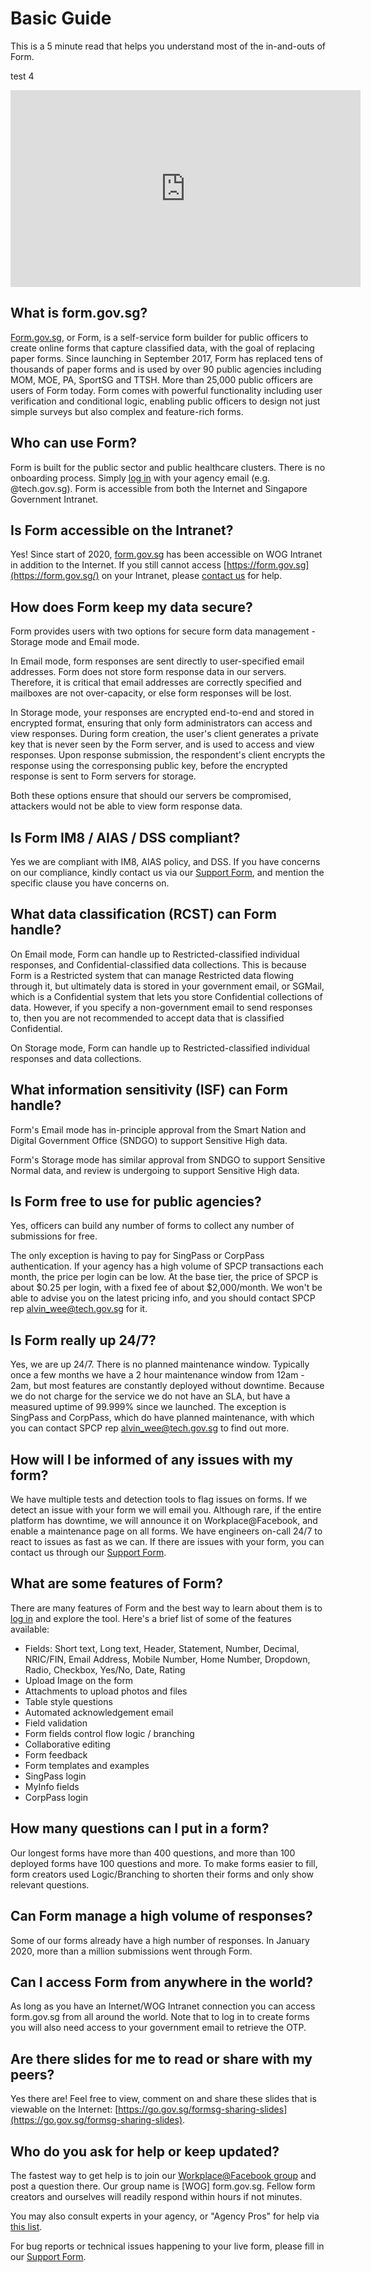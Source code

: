 # Basic Guide

This is a 5 minute read that helps you understand most of the in-and-outs of Form.

test 4

<div class="opendoc-video">
<iframe width="560" height="315" src="https://www.youtube.com/watch?v=4b3UbjZk0Cw" frameborder="0" allow="autoplay; encrypted-media" allowfullscreen></iframe>
</div>

## What is form.gov.sg?

[Form.gov.sg](https://form.gov.sg/), or Form, is a self-service form builder for public officers to create online forms that capture classified data, with the goal of replacing paper forms. Since launching in September 2017, Form has replaced tens of thousands of paper forms and is used by over 90 public agencies including MOM, MOE, PA,  SportSG and TTSH. More than 25,000 public officers are users of Form today. Form comes with powerful functionality including user verification and conditional logic, enabling public officers to design not just simple surveys but also complex and feature-rich forms.

## Who can use Form?

Form is built for the public sector and public healthcare clusters. There is no onboarding process. Simply [log in](https://form.gov.sg/#!/signin) with your agency email (e.g. @tech.gov.sg). Form is accessible from both the Internet and Singapore Government Intranet.

## Is Form accessible on the Intranet?

Yes! Since start of 2020, [form.gov.sg](https://form.gov.sg/) has been accessible on WOG Intranet in addition to the Internet. If you still cannot access [https://form.gov.sg](https://form.gov.sg/) on your Intranet, please [contact us](https://go.gov.sg/formsg-support) for help.

## How does Form keep my data secure?

Form provides users with two options for secure form data management - Storage mode and Email mode.

In Email mode, form responses are sent directly to user-specified email addresses. Form does not store form response data in our servers. Therefore, it is critical that email addresses are correctly specified and mailboxes are not over-capacity, or else form responses will be lost.

In Storage mode, your responses are encrypted end-to-end and stored in encrypted format, ensuring that only form administrators can access and view responses. During form creation, the user's client generates a private key that is never seen by the Form server, and is used to access and view responses. Upon response submission, the respondent's client encrypts the response using the corresponsing public key, before the encrypted response is sent to Form servers for storage.

Both these options ensure that should our servers be compromised, attackers would not be able to view form response data. 

## Is Form IM8 / AIAS / DSS compliant?

Yes we are compliant with IM8, AIAS policy, and DSS. If you have concerns on our compliance, kindly contact us via our [Support Form](https://go.gov.sg/formsg-support), and mention the specific clause you have concerns on.

## What data classification (RCST) can Form handle?

On Email mode, Form can handle up to Restricted-classified individual responses, and Confidential-classified data collections. This is because Form is a Restricted system that can manage Restricted data flowing through it, but ultimately data is stored in your government email, or SGMail, which is a Confidential system that lets you store Confidential collections of data. However, if you specify a non-government email to send responses to, then you are not recommended to accept data that is classified Confidential.

On Storage mode, Form can handle up to Restricted-classified individual responses and data collections.

## What information sensitivity (ISF) can Form handle?

Form's Email mode has in-principle approval from the Smart Nation and Digital Government Office (SNDGO) to support Sensitive High data. 

Form's Storage mode has similar approval from SNDGO to support Sensitive Normal data, and review is undergoing to support Sensitive High data.

## Is Form free to use for public agencies?

Yes, officers can build any number of forms to collect any number of submissions for free. 

The only exception is having to pay for SingPass or CorpPass authentication. If your agency has a high volume of SPCP transactions each month, the price per login can be low. At the base tier, the price of SPCP is about $0.25 per login, with a fixed fee of about $2,000/month. We won't be able to advise you on the latest pricing info, and you should contact SPCP rep [alvin_wee@tech.gov.sg](mailto:alvin_wee@tech.gov.sg) for it.

## Is Form really up 24/7?

Yes, we are up 24/7. There is no planned maintenance window. Typically once a few months we have a 2 hour maintenance window from 12am - 2am, but most features are constantly deployed without downtime. Because we do not charge for the service we do not have an SLA, but have a measured uptime of 99.999% since we launched. The exception is SingPass and CorpPass, which do have planned maintenance, with which you can contact SPCP rep [alvin_wee@tech.gov.sg](mailto:alvin_wee@tech.gov.sg) to find out more.

## How will I be informed of any issues with my form?

We have multiple tests and detection tools to flag issues on forms. If we detect an issue with your form we will email you. Although rare, if the entire platform has downtime, we will announce it on Workplace@Facebook, and enable a maintenance page on all forms. We have engineers on-call 24/7 to react to issues as fast as we can. If there are issues with your form, you can contact us through our [Support Form](https://go.gov.sg/formsg-support).

## What are some features of Form?

There are many features of Form and the best way to learn about them is to [log in](https://form.gov.sg/#!/signin) and explore the tool. Here's a brief list of some of the features available:
- Fields: Short text, Long text, Header, Statement, Number, Decimal, NRIC/FIN, Email Address, Mobile Number, Home Number, Dropdown, Radio, Checkbox, Yes/No, Date, Rating
- Upload Image on the form
- Attachments to upload photos and files
- Table style questions
- Automated acknowledgement email
- Field validation
- Form fields control flow logic / branching
- Collaborative editing
- Form feedback
- Form templates and examples
- SingPass login
- MyInfo fields
- CorpPass login

## How many questions can I put in a form?

Our longest forms have more than 400 questions, and more than 100 deployed forms have 100 questions and more. To make forms easier to fill, form creators used Logic/Branching to shorten their forms and only show relevant questions.

## Can Form manage a high volume of responses?

Some of our forms already have a high number of responses. In January 2020, more than a million submissions went through Form.

## Can I access Form from anywhere in the world?

As long as you have an Internet/WOG Intranet connection you can access form.gov.sg from all around the world. Note that to log in to create forms you will also need access to your government email to retrieve the OTP.

## Are there slides for me to read or share with my peers?

Yes there are! Feel free to view, comment on and share these slides that is viewable on the Internet: [https://go.gov.sg/formsg-sharing-slides](https://go.gov.sg/formsg-sharing-slides).

## Who do you ask for help or keep updated?

The fastest way to get help is to join our [Workplace@Facebook group](https://onepublicservice.facebook.com/groups/299464690543915/) and post a question there. Our group name is [WOG] form.gov.sg. Fellow form creators and ourselves will readily respond within hours if not minutes. 

You may also consult experts in your agency, or "Agency Pros" for help via [this list](/AskAPro.html).

For bug reports or technical issues happening to your live form, please fill in our [Support Form](https://go.gov.sg/formsg-support).
